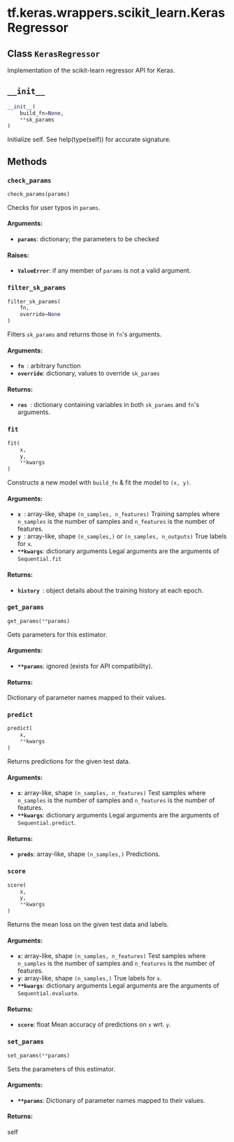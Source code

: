 <div itemscope itemtype="http://developers.google.com/ReferenceObject">
<meta itemprop="name" content="tf.keras.wrappers.scikit_learn.KerasRegressor" />
<meta itemprop="path" content="Stable" />
<meta itemprop="property" content="__init__"/>
<meta itemprop="property" content="check_params"/>
<meta itemprop="property" content="filter_sk_params"/>
<meta itemprop="property" content="fit"/>
<meta itemprop="property" content="get_params"/>
<meta itemprop="property" content="predict"/>
<meta itemprop="property" content="score"/>
<meta itemprop="property" content="set_params"/>
</div>

# tf.keras.wrappers.scikit_learn.KerasRegressor

## Class `KerasRegressor`



Implementation of the scikit-learn regressor API for Keras.
  

<h2 id="__init__"><code>__init__</code></h2>

``` python
__init__(
    build_fn=None,
    **sk_params
)
```

Initialize self.  See help(type(self)) for accurate signature.



## Methods

<h3 id="check_params"><code>check_params</code></h3>

``` python
check_params(params)
```

Checks for user typos in `params`.

#### Arguments:

* <b>`params`</b>: dictionary; the parameters to be checked


#### Raises:

* <b>`ValueError`</b>: if any member of `params` is not a valid argument.

<h3 id="filter_sk_params"><code>filter_sk_params</code></h3>

``` python
filter_sk_params(
    fn,
    override=None
)
```

Filters `sk_params` and returns those in `fn`'s arguments.

#### Arguments:

* <b>`fn `</b>: arbitrary function
* <b>`override`</b>: dictionary, values to override `sk_params`


#### Returns:

* <b>`res `</b>: dictionary containing variables
        in both `sk_params` and `fn`'s arguments.

<h3 id="fit"><code>fit</code></h3>

``` python
fit(
    x,
    y,
    **kwargs
)
```

Constructs a new model with `build_fn` & fit the model to `(x, y)`.

#### Arguments:

* <b>`x `</b>: array-like, shape `(n_samples, n_features)`
        Training samples where `n_samples` is the number of samples
        and `n_features` is the number of features.
* <b>`y `</b>: array-like, shape `(n_samples,)` or `(n_samples, n_outputs)`
        True labels for `x`.
* <b>`**kwargs`</b>: dictionary arguments
        Legal arguments are the arguments of `Sequential.fit`


#### Returns:

* <b>`history `</b>: object
        details about the training history at each epoch.

<h3 id="get_params"><code>get_params</code></h3>

``` python
get_params(**params)
```

Gets parameters for this estimator.

#### Arguments:

* <b>`**params`</b>: ignored (exists for API compatibility).


#### Returns:

Dictionary of parameter names mapped to their values.

<h3 id="predict"><code>predict</code></h3>

``` python
predict(
    x,
    **kwargs
)
```

Returns predictions for the given test data.

#### Arguments:

* <b>`x`</b>: array-like, shape `(n_samples, n_features)`
        Test samples where `n_samples` is the number of samples
        and `n_features` is the number of features.
* <b>`**kwargs`</b>: dictionary arguments
        Legal arguments are the arguments of `Sequential.predict`.


#### Returns:

* <b>`preds`</b>: array-like, shape `(n_samples,)`
        Predictions.

<h3 id="score"><code>score</code></h3>

``` python
score(
    x,
    y,
    **kwargs
)
```

Returns the mean loss on the given test data and labels.

#### Arguments:

* <b>`x`</b>: array-like, shape `(n_samples, n_features)`
        Test samples where `n_samples` is the number of samples
        and `n_features` is the number of features.
* <b>`y`</b>: array-like, shape `(n_samples,)`
        True labels for `x`.
* <b>`**kwargs`</b>: dictionary arguments
        Legal arguments are the arguments of `Sequential.evaluate`.


#### Returns:

* <b>`score`</b>: float
        Mean accuracy of predictions on `x` wrt. `y`.

<h3 id="set_params"><code>set_params</code></h3>

``` python
set_params(**params)
```

Sets the parameters of this estimator.

#### Arguments:

* <b>`**params`</b>: Dictionary of parameter names mapped to their values.


#### Returns:

self



